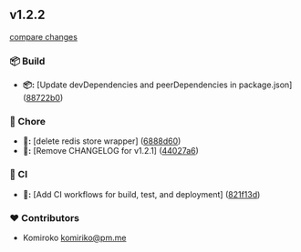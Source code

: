 
## v1.2.2

[compare changes](https://github.com/NowaraJS/elysia-ratelimit/compare/v1.2.1...v1.2.2)

### 📦 Build

- **📦:** [Update devDependencies and peerDependencies in package.json] ([88722b0](https://github.com/NowaraJS/elysia-ratelimit/commit/88722b0))

### 🦉 Chore

- **🦉:** [delete redis store wrapper] ([6888d60](https://github.com/NowaraJS/elysia-ratelimit/commit/6888d60))
- **🦉:** [Remove CHANGELOG for v1.2.1] ([44027a6](https://github.com/NowaraJS/elysia-ratelimit/commit/44027a6))

### 🤖 CI

- **🤖:** [Add CI workflows for build, test, and deployment] ([821f13d](https://github.com/NowaraJS/elysia-ratelimit/commit/821f13d))

### ❤️ Contributors

- Komiroko <komiriko@pm.me>

